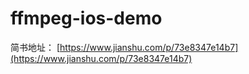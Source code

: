 # ffmpeg-ios-demo
简书地址：
[https://www.jianshu.com/p/73e8347e14b7](https://www.jianshu.com/p/73e8347e14b7)
